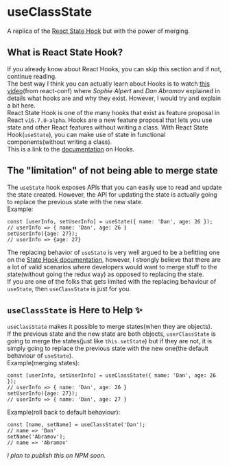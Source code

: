 # useClassState
A replica of the [React State Hook](https://reactjs.org/docs/hooks-state.html) but with the power of merging.

## What is React State Hook?
If you already know about React Hooks, you can skip this section and if not, continue reading.  
The best way I think you can actually learn about Hooks is to watch [this video](https://www.youtube.com/watch?v=V-QO-KO90iQ&amp=)(from react-conf) where *Sophie Alpert* and *Dan Abramov* explained in details what hooks are and why they exist. However, I would try and explain a bit here.  
React State Hook is one of the many hooks that exist as feature proposal in React `v16.7.0-alpha`. Hooks are a new feature proposal that lets you use state and other React features without writing a class. With React State Hook(`useState`), you can make use of state in functional components(without writing a class).  
This is a link to the [documentation](https://reactjs.org/docs/hooks-overview.html) on Hooks.


## The "limitation" of not being able to merge state

The `useState` hook exposes APIs that you can easily use to read and update the state created. However, the API for updating the state is actually going to replace the previous state with the new state.  
Example:

```
const [userInfo, setUserInfo] = useState({ name: 'Dan', age: 26 });
// userInfo => { name: 'Dan', age: 26 }
setUserInfo({age: 27});
// userInfo => {age: 27}
```
The replacing behavior of `useState` is very well argued to be a befitting one on the [State Hook documentation](https://reactjs.org/docs/hooks-state.html), however, I strongly believe that there are a lot of valid scenarios where developers would want to merge stuff to the state(without going the redux way) as opposed to replacing the state.  
If you are one of the folks that gets limited with the replacing behaviour of `useState`, then `useClassState` is just for you.



## `useClassState` is Here to Help :sparkles:
`useClassState` makes it possible to merge states(when they are objects).  
If the previous state and the new state are both objects, `userClassState` is going to merge the states(just like `this.setState`) but if they are not, it is simply going to replace the previous state with the new one(the default behaviour of `useState`).  
Example(merging states): 
```
const [userInfo, setUserInfo] = useClassState({ name: 'Dan', age: 26 });
// userInfo => { name: 'Dan', age: 26 }
setUserInfo({age: 27});
// userInfo => { name: 'Dan', age: 27 }
```
Example(roll back to default behaviour): 
```
const [name, setName] = useClassState('Dan');
// name => 'Dan'
setName('Abramov');
// name => 'Abramov'
```

*_I plan to publish this on NPM soon._*


